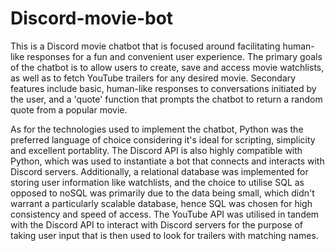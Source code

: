 # Discord-movie-bot
This is a Discord movie chatbot that is focused around facilitating human-like responses for a fun and convenient user experience. The primary goals of the chatbot is to allow users to create, save and access movie watchlists, as well as to fetch YouTube trailers for any desired movie. Secondary features include basic, human-like responses to conversations initiated by the user, and a 'quote' function that prompts the chatbot to return a random quote from a popular movie.

As for the technologies used to implement the chatbot, Python was the preferred language of choice considering it's ideal for scripting, simplicity and excellent portablity. The Discord API is also highly compatible with Python, which was used to instantiate a bot that connects and interacts with Discord servers. Additionally, a relational database was implemented for storing user information like watchlists, and the choice to utilise SQL as opposed to noSQL was primarily due to the data being small, which didn't warrant a particularly scalable database, hence SQL was chosen for high consistency and speed of access. The YouTube API was utilised in tandem with the Discord API to interact with Discord servers for the purpose of taking user input that is then used to look for trailers with matching names.
